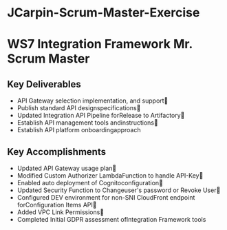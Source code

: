 # JCarpin-Scrum-Master-Exercise

# WS7 Integration Framework Mr. Scrum Master

## Key Deliverables
- API Gateway selection implementation, and support 
- Publish standard API designspecifications 
- Updated Integration API Pipeline forRelease to Artifactory 
- Establish API management tools andinstructions 
- Establish API platform onboardingapproach

## Key Accomplishments 
- Updated API Gateway usage plan 
- Modified Custom Authorizer LambdaFunction to handle API-Key 
- Enabled auto deployment of Cognitoconfiguration 
- Updated Security Function to Changeuser&#39;s password or Revoke User 
- Configured DEV environment for non-SNI CloudFront endpoint forConfiguration Items API 
- Added VPC Link Permissions 
- Completed Initial GDPR assessment ofIntegration Framework tools


